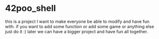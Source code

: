 # 42poo_shell


this is a project I want to make everyone be able to modify and have fun with.
if you want to add some function or add some game or anything else just do it :)
later we can have a bigger project and have fun all together.